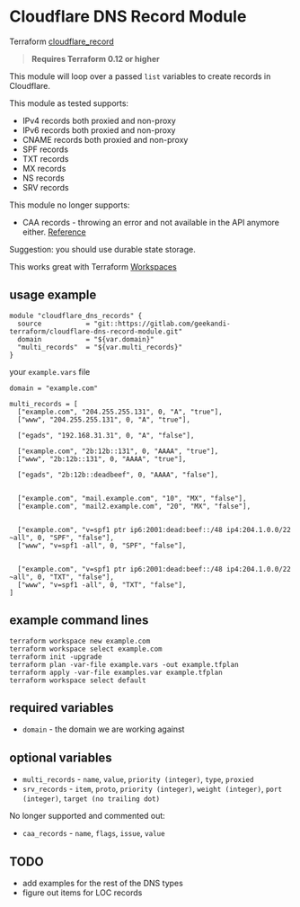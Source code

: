# Cloudflare DNS Record Module

Terraform [cloudflare_record](https://www.terraform.io/docs/providers/cloudflare/r/record.html)

> **Requires Terraform 0.12 or higher**

This module will loop over a passed `list` variables to create records in Cloudflare.

This module as tested supports:
* IPv4 records both proxied and non-proxy
* IPv6 records both proxied and non-proxy
* CNAME records both proxied and non-proxy
* SPF records
* TXT records
* MX records
* NS records
* SRV records

This module no longer supports:
* CAA records - throwing an error and not available in the API anymore either. [Reference](https://api.cloudflare.com/#dns-records-for-a-zone-create-dns-record)

Suggestion: you should use durable state storage.

This works great with Terraform [Workspaces](https://www.terraform.io/docs/state/workspaces.html)

## usage example
```
module "cloudflare_dns_records" {
  source           = "git::https://gitlab.com/geekandi-terraform/cloudflare-dns-record-module.git"
  domain           = "${var.domain}"
  "multi_records"  = "${var.multi_records}"
}
```

your `example.vars` file
```
domain = "example.com"

multi_records = [
  ["example.com", "204.255.255.131", 0, "A", "true"],
  ["www", "204.255.255.131", 0, "A", "true"],

  ["egads", "192.168.31.31", 0, "A", "false"],

  ["example.com", "2b:12b::131", 0, "AAAA", "true"],
  ["www", "2b:12b::131", 0, "AAAA", "true"],

  ["egads", "2b:12b::deadbeef", 0, "AAAA", "false"],


  ["example.com", "mail.example.com", "10", "MX", "false"],
  ["example.com", "mail2.example.com", "20", "MX", "false"],


  ["example.com", "v=spf1 ptr ip6:2001:dead:beef::/48 ip4:204.1.0.0/22 ~all", 0, "SPF", "false"],
  ["www", "v=spf1 -all", 0, "SPF", "false"],


  ["example.com", "v=spf1 ptr ip6:2001:dead:beef::/48 ip4:204.1.0.0/22 ~all", 0, "TXT", "false"],
  ["www", "v=spf1 -all", 0, "TXT", "false"],
]
```

## example command lines
```
terraform workspace new example.com
terraform workspace select example.com
terraform init -upgrade
terraform plan -var-file example.vars -out example.tfplan
terraform apply -var-file examples.var example.tfplan
terraform workspace select default
```

## required variables
* `domain` - the domain we are working against

## optional variables
* `multi_records` - `name`, `value`, `priority (integer)`, `type`, `proxied`
* `srv_records` - `item`, `proto`, `priority (integer)`, `weight (integer)`, `port (integer)`, `target (no trailing dot)`

No longer supported and commented out:
* `caa_records` - `name`, `flags`, `issue`, `value`

## TODO
- add examples for the rest of the DNS types
- figure out items for LOC records

